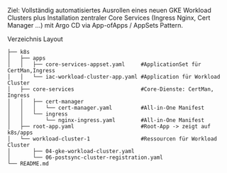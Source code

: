 Ziel: Vollständig automatisiertes Ausrollen eines neuen GKE Workload Clusters plus Installation zentraler Core Services (Ingress Nginx, Cert Manager …) mit Argo CD via App-ofApps / AppSets Pattern.

Verzeichnis Layout
```text
├── k8s
│   ├── apps
│   │   ├── core-services-appset.yaml     #ApplicationSet für CertMan,Ingress 
│   │   └── iac-workload-cluster-app.yaml #Application für Workload Cluster
│   ├── core-services                     #Core-Dienste: CertMan, Ingress
│   │   ├── cert-manager
│   │   │   └── cert-manager.yaml         #All-in-One Manifest
│   │   └── ingress
│   │       └── nginx-ingress.yaml        #All-in-One Manifest
│   ├── root-app.yaml                     #Root-App -> zeigt auf k8s/apps
│   └── workload-cluster-1                #Ressourcen für Workload Cluster
│       ├── 04-gke-workload-cluster.yaml
│       └── 06-postsync-cluster-registration.yaml
└── README.md
